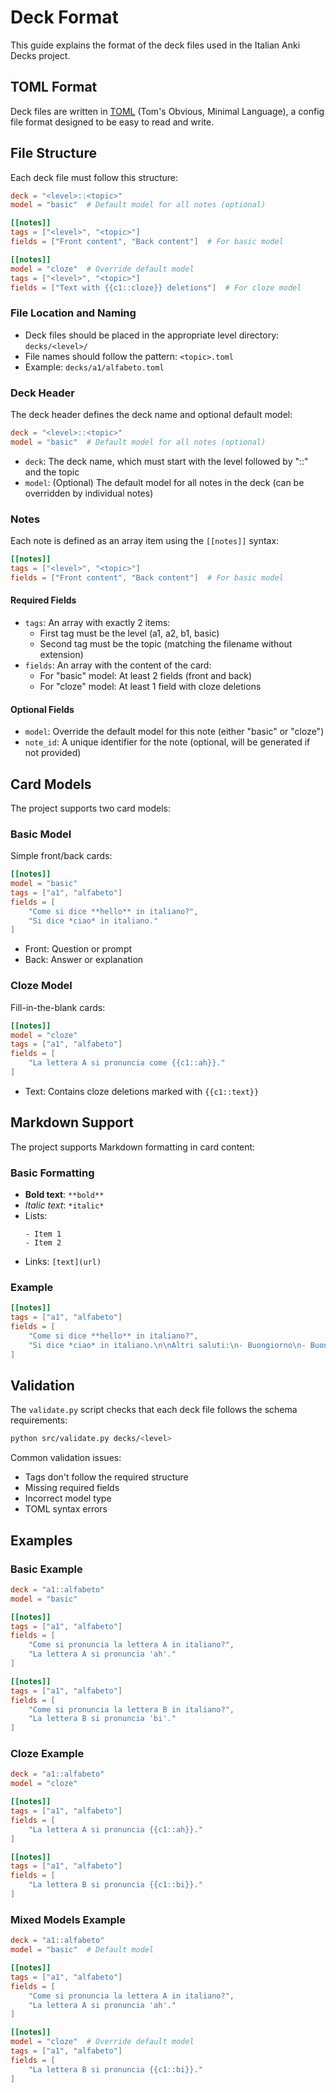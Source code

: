 # Deck Format

This guide explains the format of the deck files used in the Italian Anki Decks project.

## TOML Format

Deck files are written in [TOML](https://toml.io/) (Tom's Obvious, Minimal Language), a config file format designed to be easy to read and write.

## File Structure

Each deck file must follow this structure:

```toml
deck = "<level>::<topic>"
model = "basic"  # Default model for all notes (optional)

[[notes]]
tags = ["<level>", "<topic>"]
fields = ["Front content", "Back content"]  # For basic model

[[notes]]
model = "cloze"  # Override default model
tags = ["<level>", "<topic>"]
fields = ["Text with {{c1::cloze}} deletions"]  # For cloze model
```

### File Location and Naming

- Deck files should be placed in the appropriate level directory: `decks/<level>/`
- File names should follow the pattern: `<topic>.toml`
- Example: `decks/a1/alfabeto.toml`

### Deck Header

The deck header defines the deck name and optional default model:

```toml
deck = "<level>::<topic>"
model = "basic"  # Default model for all notes (optional)
```

- `deck`: The deck name, which must start with the level followed by "::" and the topic
- `model`: (Optional) The default model for all notes in the deck (can be overridden by individual notes)

### Notes

Each note is defined as an array item using the `[[notes]]` syntax:

```toml
[[notes]]
tags = ["<level>", "<topic>"]
fields = ["Front content", "Back content"]  # For basic model
```

#### Required Fields

- `tags`: An array with exactly 2 items:
  - First tag must be the level (a1, a2, b1, basic)
  - Second tag must be the topic (matching the filename without extension)
- `fields`: An array with the content of the card:
  - For "basic" model: At least 2 fields (front and back)
  - For "cloze" model: At least 1 field with cloze deletions

#### Optional Fields

- `model`: Override the default model for this note (either "basic" or "cloze")
- `note_id`: A unique identifier for the note (optional, will be generated if not provided)

## Card Models

The project supports two card models:

### Basic Model

Simple front/back cards:

```toml
[[notes]]
model = "basic"
tags = ["a1", "alfabeto"]
fields = [
    "Come si dice **hello** in italiano?",
    "Si dice *ciao* in italiano."
]
```

- Front: Question or prompt
- Back: Answer or explanation

### Cloze Model

Fill-in-the-blank cards:

```toml
[[notes]]
model = "cloze"
tags = ["a1", "alfabeto"]
fields = [
    "La lettera A si pronuncia come {{c1::ah}}."
]
```

- Text: Contains cloze deletions marked with `{{c1::text}}`

## Markdown Support

The project supports Markdown formatting in card content:

### Basic Formatting

- **Bold text**: `**bold**`
- *Italic text*: `*italic*`
- Lists:
  ```
  - Item 1
  - Item 2
  ```
- Links: `[text](url)`

### Example

```toml
[[notes]]
tags = ["a1", "alfabeto"]
fields = [
    "Come si dice **hello** in italiano?",
    "Si dice *ciao* in italiano.\n\nAltri saluti:\n- Buongiorno\n- Buonasera\n- Arrivederci"
]
```

## Validation

The `validate.py` script checks that each deck file follows the schema requirements:

```bash
python src/validate.py decks/<level>
```

Common validation issues:

- Tags don't follow the required structure
- Missing required fields
- Incorrect model type
- TOML syntax errors

## Examples

### Basic Example

```toml
deck = "a1::alfabeto"
model = "basic"

[[notes]]
tags = ["a1", "alfabeto"]
fields = [
    "Come si pronuncia la lettera A in italiano?",
    "La lettera A si pronuncia 'ah'."
]

[[notes]]
tags = ["a1", "alfabeto"]
fields = [
    "Come si pronuncia la lettera B in italiano?",
    "La lettera B si pronuncia 'bi'."
]
```

### Cloze Example

```toml
deck = "a1::alfabeto"
model = "cloze"

[[notes]]
tags = ["a1", "alfabeto"]
fields = [
    "La lettera A si pronuncia {{c1::ah}}."
]

[[notes]]
tags = ["a1", "alfabeto"]
fields = [
    "La lettera B si pronuncia {{c1::bi}}."
]
```

### Mixed Models Example

```toml
deck = "a1::alfabeto"
model = "basic"  # Default model

[[notes]]
tags = ["a1", "alfabeto"]
fields = [
    "Come si pronuncia la lettera A in italiano?",
    "La lettera A si pronuncia 'ah'."
]

[[notes]]
model = "cloze"  # Override default model
tags = ["a1", "alfabeto"]
fields = [
    "La lettera B si pronuncia {{c1::bi}}."
]
```